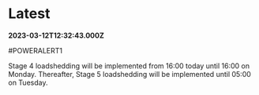 # Latest

**2023-03-12T12:32:43.000Z**

\#POWERALERT1

Stage 4 loadshedding will be implemented from 16:00 today until 16:00 on Monday. Thereafter, 
Stage 5 loadshedding will be implemented until 05:00 on Tuesday.

